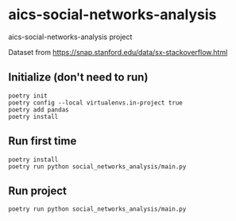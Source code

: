# aics-social-networks-analysis
aics-social-networks-analysis project

Dataset from https://snap.stanford.edu/data/sx-stackoverflow.html

## Initialize (don't need to run)
```
poetry init
poetry config --local virtualenvs.in-project true
poetry add pandas
poetry install
```

## Run first time
```
poetry install
poetry run python social_networks_analysis/main.py
```

## Run project
```
poetry run python social_networks_analysis/main.py
```
